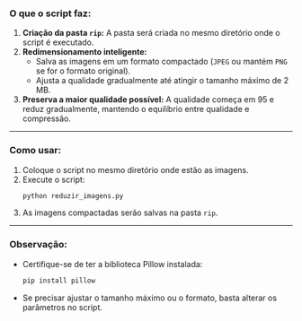 ### O que o script faz:
1. **Criação da pasta `rip`:** A pasta será criada no mesmo diretório onde o script é executado.
2. **Redimensionamento inteligente:**
   - Salva as imagens em um formato compactado (`JPEG` ou mantém `PNG` se for o formato original).
   - Ajusta a qualidade gradualmente até atingir o tamanho máximo de 2 MB.
3. **Preserva a maior qualidade possível:** A qualidade começa em 95 e reduz gradualmente, mantendo o equilíbrio entre qualidade e compressão.

---

### Como usar:
1. Coloque o script no mesmo diretório onde estão as imagens.
2. Execute o script:
   ```bash
   python reduzir_imagens.py
   ```
3. As imagens compactadas serão salvas na pasta `rip`.

---

### Observação:
- Certifique-se de ter a biblioteca Pillow instalada:
  ```bash
  pip install pillow
  ```
- Se precisar ajustar o tamanho máximo ou o formato, basta alterar os parâmetros no script.

